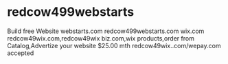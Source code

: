 # redcow499webstarts
Build free Website          webstarts.com        redcow499webstarts.com
wix.com redcow49wix.com,redcow49wix biz.com,wix products,order from Catalog,Advertize your website $25.00 mth redcow49wix..com/wepay.com accepted
